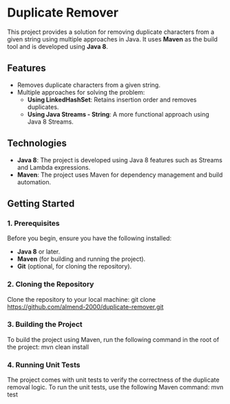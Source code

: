 Duplicate Remover
================

This project provides a solution for removing duplicate characters from a given string using multiple approaches in Java. It uses **Maven** as the build tool and is developed using **Java 8**.

Features
--------
- Removes duplicate characters from a given string.
- Multiple approaches for solving the problem:
  - **Using LinkedHashSet**: Retains insertion order and removes duplicates.
  - **Using Java Streams - String**: A more functional approach using Java 8 Streams.

Technologies
------------
- **Java 8**: The project is developed using Java 8 features such as Streams and Lambda expressions.
- **Maven**: The project uses Maven for dependency management and build automation.

Getting Started
---------------
### 1. Prerequisites

Before you begin, ensure you have the following installed:

- **Java 8** or later.
- **Maven** (for building and running the project).
- **Git** (optional, for cloning the repository).

### 2. Cloning the Repository

Clone the repository to your local machine:
git clone https://github.com/almend-2000/duplicate-remover.git 

### 3. Building the Project

To build the project using Maven, run the following command in the root of the project:
mvn clean install

### 4. Running Unit Tests

The project comes with unit tests to verify the correctness of the duplicate removal logic. To run the unit tests, use the following Maven command:
mvn test



